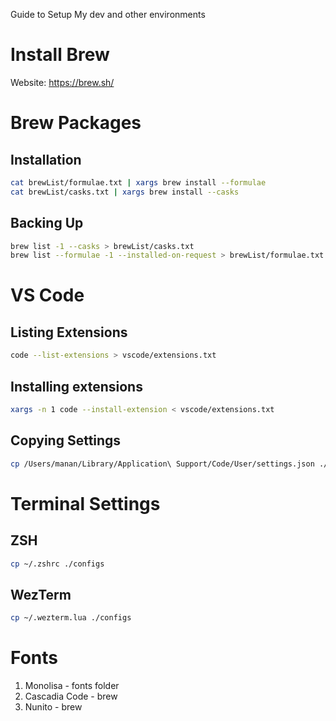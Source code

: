 Guide to Setup My dev and other environments

# Install Brew

Website: https://brew.sh/

# Brew Packages

## Installation

```bash
cat brewList/formulae.txt | xargs brew install --formulae
cat brewList/casks.txt | xargs brew install --casks
```

## Backing Up

```bash
brew list -1 --casks > brewList/casks.txt
brew list --formulae -1 --installed-on-request > brewList/formulae.txt
```

# VS Code

## Listing Extensions

```bash
code --list-extensions > vscode/extensions.txt
```

## Installing extensions

```bash
xargs -n 1 code --install-extension < vscode/extensions.txt
```

## Copying Settings

```bash
cp /Users/manan/Library/Application\ Support/Code/User/settings.json ./vscode
```

# Terminal Settings

## ZSH

```bash
cp ~/.zshrc ./configs
```

## WezTerm

```bash
cp ~/.wezterm.lua ./configs
```

# Fonts

1. Monolisa - fonts folder
2. Cascadia Code - brew
3. Nunito - brew
